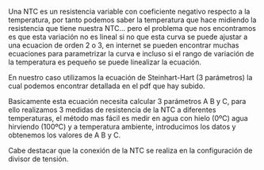 Una NTC es un resistencia variable con coeficiente negativo respecto a la temperatura, por tanto podemos saber la temperatura que hace midiendo la resistencia que tiene nuestra NTC... pero el problema que nos encontramos es que esta variación no es lineal si no que esta curva se puede ajustar a una ecuacion de orden 2 o 3, en internet se pueden encontrar muchas ecuaciones para parametrizar la curva e incluso si el rango de variación de la temperatura es pequeño se puede linealizar la ecuación.

En nuestro caso utilizamos la ecuación de Steinhart-Hart (3 parámetros) la cual podemos encontrar detallada en el pdf que hay subido.

Basicamente esta ecuación necesita calcular 3 parámetros A B y C, para ello realizamos 3 medidas de resistencia de la NTC a diferentes temperaturas, el método mas fácil es medir en agua con hielo (0ºC) agua hirviendo (100ºC) y a temperatura ambiente, introducimos los datos y obtenemos los valores de A B y C.

Cabe destacar que la conexión de la NTC se realiza en la configuración de divisor de tensión.

